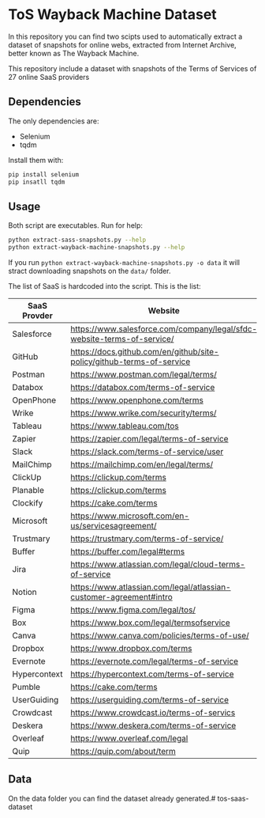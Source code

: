 # ToS Wayback Machine Dataset

In this repository you can find two scipts used to automatically extract a dataset of snapshots for online webs, extracted from Internet Archive, better known as The Wayback Machine.

This repository include a dataset with snapshots of the Terms of Services of 27 online SaaS providers

## Dependencies

The only dependencies are:

* Selenium
* tqdm

Install them with:

```bash
pip install selenium
pip insatll tqdm
```

## Usage

Both script are executables. Run for help:

```bash
python extract-sass-snapshots.py --help
python extract-wayback-machine-snapshots.py --help
```

If you run `python extract-wayback-machine-snapshots.py -o data` it will stract downloading snapshots on the `data/` folder.

The list of SaaS is hardcoded into the script. This is the list:

| SaaS Provder | Website                                                                 |
|--------------|-------------------------------------------------------------------------|
| Salesforce   | https://www.salesforce.com/company/legal/sfdc-website-terms-of-service/ |
| GitHub       | https://docs.github.com/en/github/site-policy/github-terms-of-service   |
| Postman      | https://www.postman.com/legal/terms/                                    |
| Databox      | https://databox.com/terms-of-service                                    |
| OpenPhone    | https://www.openphone.com/terms                                         |
| Wrike        | https://www.wrike.com/security/terms/                                   |
| Tableau      | https://www.tableau.com/tos                                             |
| Zapier       | https://zapier.com/legal/terms-of-service                               |
| Slack        | https://slack.com/terms-of-service/user                                 |
| MailChimp    | https://mailchimp.com/en/legal/terms/                                   |
| ClickUp      | https://clickup.com/terms                                               |
| Planable     | https://clickup.com/terms                                               |
| Clockify     | https://cake.com/terms                                                  |
| Microsoft    | https://www.microsoft.com/en-us/servicesagreement/                      |
| Trustmary    | https://trustmary.com/terms-of-service/                                 |
| Buffer       | https://buffer.com/legal#terms                                          |
| Jira         | https://www.atlassian.com/legal/cloud-terms-of-service                  |
| Notion       | https://www.atlassian.com/legal/atlassian-customer-agreement#intro      |
| Figma        | https://www.figma.com/legal/tos/                                        |
| Box          | https://www.box.com/legal/termsofservice                                |
| Canva        | https://www.canva.com/policies/terms-of-use/                            |
| Dropbox      | https://www.dropbox.com/terms                                           |
| Evernote     | https://evernote.com/legal/terms-of-service                             |
| Hypercontext | https://hypercontext.com/terms-of-service                               |
| Pumble       | https://cake.com/terms                                                  |
| UserGuiding  | https://userguiding.com/terms-of-service                                |
| Crowdcast    | https://www.crowdcast.io/terms-of-servics                               |
| Deskera      | https://www.deskera.com/terms-of-service                                |
| Overleaf     | https://www.overleaf.com/legal                                          |
| Quip         | https://quip.com/about/term                                             |

## Data

On the data folder you can find the dataset already generated.# tos-saas-dataset
